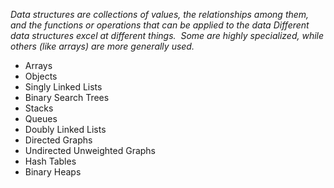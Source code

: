 *Data structures are collections of values, the relationships among them, and the functions or operations that can be applied to the data
Different data structures excel at different things.  Some are highly specialized, while others (like arrays) are more generally used.*

- Arrays
- Objects
- Singly Linked Lists
- Binary Search Trees
- Stacks
- Queues
- Doubly Linked Lists
- Directed Graphs
- Undirected Unweighted Graphs
- Hash Tables
- Binary Heaps

